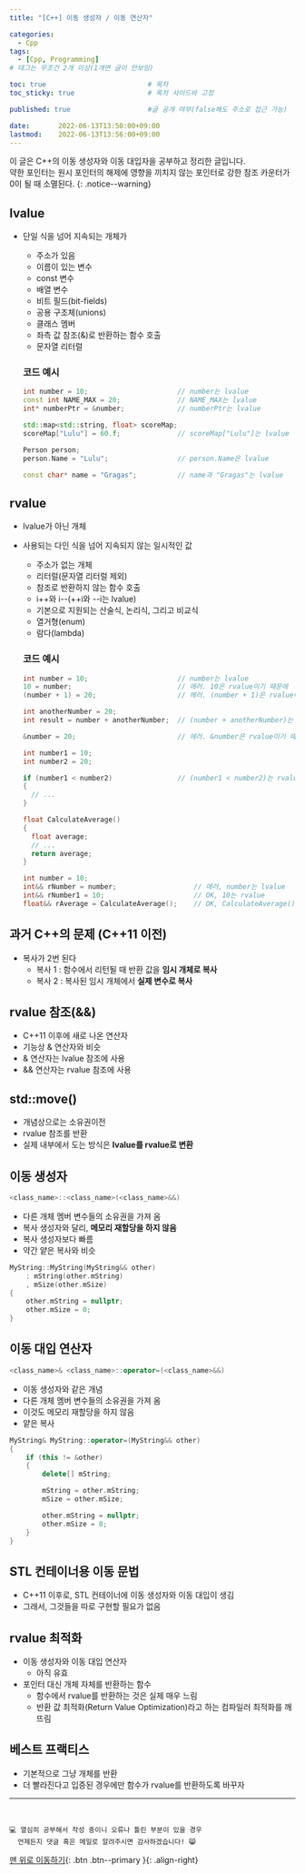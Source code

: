 ```yaml
---
title: "[C++] 이동 생성자 / 이동 연산자" 

categories:
  - Cpp
tags:
  - [Cpp, Programming]
# 태그는 무조건 2개 이상(1개면 글이 안보임)

toc: true                         # 목차
toc_sticky: true                  # 목차 사이드바 고정

published: true                   #글 공개 여부(false해도 주소로 접근 가능)

date:       2022-06-13T13:50:00+09:00
lastmod:    2022-06-13T13:56:00+09:00
---
```


<!-- description : 25자에서 160자 사이 -->
이 글은 C++의 이동 생성자와 이동 대입자을 공부하고 정리한 글입니다.<br>
약한 포인터는 원시 포인터의 해제에 영향을 끼치지 않는 포인터로 강한 참조 카운터가 0이 될 때 소멸된다.
{: .notice--warning}

## lvalue
- 단일 식을 넘어 지속되는 개체가
  - 주소가 있음
  - 이름이 있는 변수
  - const 변수
  - 배열 변수
  - 비트 필드(bit-fields)
  - 공용 구조체(unions)
  - 클래스 멤버
  - 좌측 값 참조(&)로 반환하는 함수 호출
  - 문자열 리터럴

  ### 코드 예시

  ```cpp
  int number = 10;                      // number는 lvalue 
  const int NAME_MAX = 20;              // NAME_MAX는 lvalue
  int* numberPtr = &number;             // numberPtr는 lvalue 

  std::map<std::string, float> scoreMap;
  scoreMap["Lulu"] = 60.f;              // scoreMap["Lulu"]는 lvalue

  Person person;
  person.Name = "Lulu";                 // person.Name은 lvalue

  const char* name = "Gragas";          // name과 "Gragas"는 lvalue
  ```

## rvalue
- lvalue가 아닌 개체
- 사용되는 다인 식을 넘어 지속되지 않는 일시적인 값
  - 주소가 없는 개체
  - 리터럴(문자열 리터럴 제외)
  - 참조로 반환하지 않는 함수 호출
  - i++와 i--(++i와 --i는 lvalue)
  - 기본으로 지원되는 산술식, 논리식, 그리고 비교식
  - 열거형(enum)
  - 람다(lambda)

  ### 코드 예시

  ```cpp
  int number = 10;                      // number는 lvalue 
  10 = number;                          // 에러. 10은 rvalue이기 때문에
  (number + 1) = 20;                    // 에러. (number + 1)은 rvalue이기 때문에

  int anotherNumber = 20;
  int result = number + anotherNumber;  // (number + anotherNumber)는 rvalue

  &number = 20;                         // 에러. &number은 rvalue이기 때문에

  int number1 = 10;
  int number2 = 20;

  if (number1 < number2)                // (number1 < number2)는 rvalue
  {
    // ...
  }

  float CalculateAverage()
  {
    float average;
    // ...
    return average;
  }

  int number = 10;
  int&& rNumber = number;                   // 에러, number는 lvalue
  int&& rNumber1 = 10;                      // OK, 10는 rvalue
  float&& rAverage = CalculateAverage();    // OK, CalculateAverage()는 rvalue
  ```

## 과거 C++의 문제 (C++11 이전)
- 복사가 2번 된다
  - 복사 1 : 함수에서 리턴될 때 반환 값을 **임시 개체로 복사**
  - 복사 2 : 복사된 임시 개체에서 **실제 변수로 복사**

## rvalue 참조(&&)
- C++11 이후에 새로 나온 연산자
- 기능상 & 연산자와 비슷
- & 연산자는 lvalue 참조에 사용
- && 연산자는 rvalue 참조에 사용

## std::move()
- 개념상으로는 소유권이전
- rvalue 참조를 반환
- 실제 내부에서 도는 방식은 **lvalue를 rvalue로 변환**

## 이동 생성자

```cpp
<class_name>::<class_name>(<class_name>&&)
```

- 다른 개체 멤버 변수들의 소유권을 가져 옴
- 복사 생성자와 달리, **메모리 재할당을 하지 않음**
- 복사 생성자보다 빠름
- 약간 얕은 복사와 비슷

```cpp
MyString::MyString(MyString&& other)
    : mString(other.mString)
    , mSize(other.mSize)
{
    other.mString = nullptr;
    other.mSize = 0;
}
```

## 이동 대입 연산자

```cpp
<class_name>& <class_name>::operator=(<class_name>&&)
```

- 이동 생성자와 같은 개념
- 다른 개체 멤버 변수들의 소유권을 가져 옴
- 이것도 메모리 재할당을 하지 않음
- 얕은 복사

```cpp
MyString& MyString::operator=(MyString&& other)
{
    if (this != &other)
    {
        delete[] mString;

        mString = other.mString;
        mSize = other.mSize;

        other.mString = nullptr;
        other.mSize = 0;
    }
}
```

## STL 컨테이너용 이동 문법
- C++11 이후로, STL 컨테이너에 이동 생성자와 이동 대입이 생김
- 그래서, 그것들을 따로 구현할 필요가 없음

## rvalue 최적화
- 이동 생성자와 이동 대입 연산자
  - 아직 유효
- 포인터 대신 개체 자체를 반환하는 함수
  - 함수에서 rvalue를 반환하는 것은 실제 매우 느림
  - 반환 값 최적화(Return Value Optimization)라고 하는 컴파일러 최적화를 깨뜨림

## 베스트 프랙티스
- 기본적으로 그냥 개체를 반환
- 더 빨라진다고 입증된 경우에만 함수가 rvalue를 반환하도록 바꾸자

***
<br>

    💻 열심히 공부해서 작성 중이니 오류나 틀린 부분이 있을 경우 
      언제든지 댓글 혹은 메일로 알려주시면 감사하겠습니다! 😸


[맨 위로 이동하기](#){: .btn .btn--primary }{: .align-right}